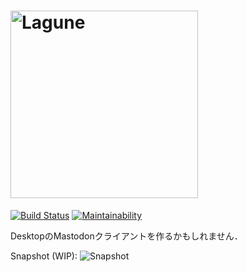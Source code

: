 # <img width='300px' alt='Lagune' src='https://i.imgur.com/im0wxKy.png' />

[![Build Status](https://travis-ci.org/LaguneHQ/lagune.svg?branch=master)](https://travis-ci.org/LaguneHQ/lagune)
[![Maintainability](https://api.codeclimate.com/v1/badges/b09147a4ae45990c99a5/maintainability)](https://codeclimate.com/github/LaguneHQ/lagune/maintainability)

DesktopのMastodonクライアントを作るかもしれません．

Snapshot (WIP):
![Snapshot](https://i.imgur.com/Y4MTzxV.jpg)

